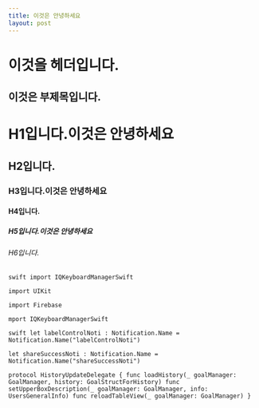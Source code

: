 ```yaml
---
title: 이것은 안녕하세요
layout: post
---
```



이것을 헤더입니다. 
===

이것은 부제목입니다.
---

# H1입니다.이것은 안녕하세요
## H2입니다.
### H3입니다.이것은 안녕하세요
#### H4입니다.
##### H5입니다.이것은 안녕하세요
###### H6입니다.

```swift import IQKeyboardManagerSwift```

`import UIKit`

`import Firebase`

`mport IQKeyboardManagerSwift`

```swift let labelControlNoti : Notification.Name = Notification.Name("labelControlNoti")```

`let shareSuccessNoti : Notification.Name = Notification.Name("shareSuccessNoti")`

`protocol HistoryUpdateDelegate {
    func loadHistory(_ goalManager: GoalManager, history: GoalStructForHistory)
    func setUpperBoxDescription(_ goalManager: GoalManager, info: UsersGeneralInfo)
    func reloadTableView(_ goalManager: GoalManager)
}`
